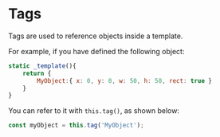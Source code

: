 # Tags

Tags are used to reference objects inside a template.

For example, if you have defined the following object:

```js
static _template(){
    return {
        MyObject:{ x: 0, y: 0, w: 50, h: 50, rect: true }
    }
}
```

You can refer to it with `this.tag()`, as shown below:

```js
const myObject = this.tag('MyObject');
```